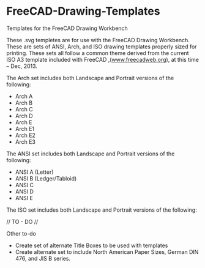 FreeCAD-Drawing-Templates
=========================

Templates for the FreeCAD Drawing Workbench

These .svg templetes are for use with the FreeCAD Drawing Workbench. These are sets of  ANSI, Arch, and ISO drawing templates properly sized for printing. These sets all follow a common theme derived from the current ISO A3 template included with FreeCAD ,(www.freecadweb.org), at this time – Dec, 2013.

The Arch set includes both Landscape and Portrait versions of the following:

  * Arch A
  * Arch B
  * Arch C
  * Arch D
  * Arch E
  * Arch E1
  * Arch E2
  * Arch E3


The ANSI set includes both Landscape and Portrait versions of the following:
  * ANSI A (Letter)
  * ANSI B (Ledger/Tabloid)
  * ANSI C
  * ANSI D
  * ANSI E

The ISO set includes both Landscape and Portrait versions of the following:

// TO - DO //


Other to-do

  * Create set of alternate Title Boxes to be used with templates
  * Create alternate set to include North American Paper Sizes, German DIN 476, and JIS B series.



